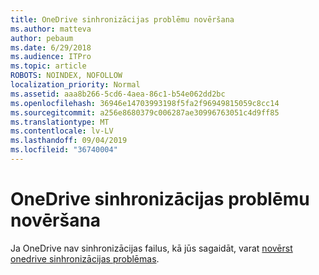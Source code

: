 ```yaml
---
title: OneDrive sinhronizācijas problēmu novēršana
ms.author: matteva
author: pebaum
ms.date: 6/29/2018
ms.audience: ITPro
ms.topic: article
ROBOTS: NOINDEX, NOFOLLOW
localization_priority: Normal
ms.assetid: aaa8b266-5cd6-4aea-86c1-b54e062dd2bc
ms.openlocfilehash: 36946e14703993198f5fa2f96949815059c8cc14
ms.sourcegitcommit: a256e8680379c006287ae30996763051c4d9ff85
ms.translationtype: MT
ms.contentlocale: lv-LV
ms.lasthandoff: 09/04/2019
ms.locfileid: "36740004"
---
```

# <a name="fix-onedrive-sync-problems"></a>OneDrive sinhronizācijas problēmu novēršana

Ja OneDrive nav sinhronizācijas failus, kā jūs sagaidāt, varat [novērst onedrive sinhronizācijas problēmas](https://support.office.com/article/fix-onedrive-for-business-sync-problems-207e983e-146d-404c-a994-672ef29e1f90).
  